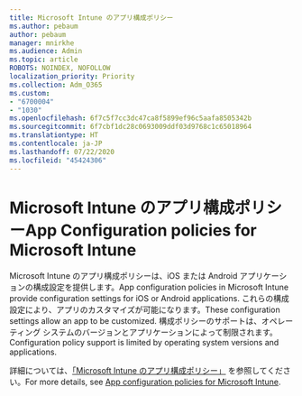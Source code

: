```yaml
---
title: Microsoft Intune のアプリ構成ポリシー
ms.author: pebaum
author: pebaum
manager: mnirkhe
ms.audience: Admin
ms.topic: article
ROBOTS: NOINDEX, NOFOLLOW
localization_priority: Priority
ms.collection: Adm_O365
ms.custom:
- "6700004"
- "1030"
ms.openlocfilehash: 6f7c5f7cc3dc47ca8f5899ef96c5aafa8505342b
ms.sourcegitcommit: 6f7cbf1dc28c0693009ddf03d9768c1c65018964
ms.translationtype: HT
ms.contentlocale: ja-JP
ms.lasthandoff: 07/22/2020
ms.locfileid: "45424306"
---
```

# <a name="app-configuration-policies-for-microsoft-intune"></a><span data-ttu-id="58070-102">Microsoft Intune のアプリ構成ポリシー</span><span class="sxs-lookup"><span data-stu-id="58070-102">App Configuration policies for Microsoft Intune</span></span>

<span data-ttu-id="58070-103">Microsoft Intune のアプリ構成ポリシーは、iOS または Android アプリケーションの構成設定を提供します。</span><span class="sxs-lookup"><span data-stu-id="58070-103">App configuration policies in Microsoft Intune provide configuration settings for iOS or Android applications.</span></span> <span data-ttu-id="58070-104">これらの構成設定により、アプリのカスタマイズが可能になります。</span><span class="sxs-lookup"><span data-stu-id="58070-104">These configuration settings allow an app to be customized.</span></span> <span data-ttu-id="58070-105">構成ポリシーのサポートは、オペレーティング システムのバージョンとアプリケーションによって制限されます。</span><span class="sxs-lookup"><span data-stu-id="58070-105">Configuration policy support is limited by operating system versions and applications.</span></span>

<span data-ttu-id="58070-106">詳細については、[「Microsoft Intune のアプリ構成ポリシー」](https://docs.microsoft.com/intune/app-configuration-policies-overview) を参照してください。</span><span class="sxs-lookup"><span data-stu-id="58070-106">For more details, see [App configuration policies for Microsoft Intune](https://docs.microsoft.com/intune/app-configuration-policies-overview).</span></span>